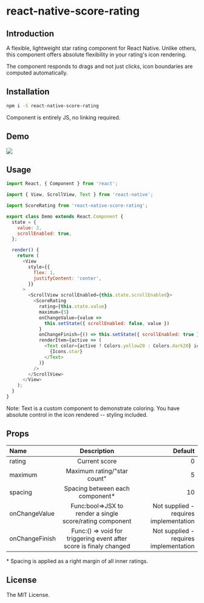 # react-native-score-rating

## Introduction

A flexible, lightweight star rating component for React Native. Unlike others, this component offers absolute flexibility in your rating's icon rendering.

The component responds to drags and not just clicks, icon boundaries are computed automatically.

## Installation

```sh
npm i -S react-native-score-rating
```

Component is entirely JS, no linking required.

## Demo

<img src="https://i.imgur.com/YtC6xgS.gif" />

## Usage

```js
import React, { Component } from 'react';

import { View, ScrollView, Text } from 'react-native';

import ScoreRating from 'react-native-score-rating';

export class Demo extends React.Component {
  state = {
    value: 2,
    scrollEnabled: true,
  };

  render() {
    return (
      <View
        style={{
          flex: 1,
          justifyContent: 'center',
        }}
      >
        <ScrollView scrollEnabled={this.state.scrollEnabled}>
          <ScoreRating
            rating={this.state.value}
            maximum={5}
            onChangeValue={value =>
              this.setState({ scrollEnabled: false, value })
            }
            onChangeFinish={() => this.setState({ scrollEnabled: true })}
            renderItem={active => (
              <Text color={active ? Colors.yellow20 : Colors.dark20} icon>
                {Icons.star}
              </Text>
            )}
          />
        </ScrollView>
      </View>
    );
  }
}
```

Note: Text is a custom component to demonstrate coloring. You have absolute control in the icon rendered -- styling included.

## Props

| Name           |                            Description                             |                                Default |
| :------------- | :----------------------------------------------------------------: | -------------------------------------: |
| rating         |                           Current score                            |                                      0 |
| maximum        |                    Maximum rating/"star count"                     |                                      5 |
| spacing        |                  Spacing between each component\*                  |                                     10 |
| onChangeValue  |      Func:bool=>JSX to render a single score/rating component      | Not supplied - requires implementation |
| onChangeFinish | Func:() => void for triggering event after score is finaly changed | Not supplied - requires implementation |

\* Spacing is applied as a right margin of all inner ratings.

## License

The MIT License.

